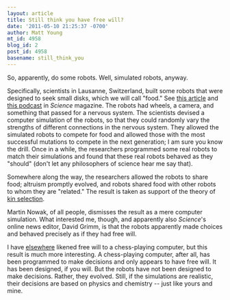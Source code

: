 ```yaml
---
layout: article
title: Still think you have free will?
date: '2011-05-10 21:25:37 -0700'
author: Matt Young
mt_id: 4958
blog_id: 2
post_id: 4958
basename: still_think_you
---
```

So, apparently, do some robots. Well, simulated robots, anyway. 

Specifically, scientists in Lausanne, Switzerland, built some robots that were designed to seek small disks, which we will call "food." See [this article]( http://news.sciencemag.org/sciencenow/2011/05/even-robots-can-be-heroes.html) and  [ this podcast](http://www.sciencemag.org/content/suppl/2011/05/05/332.6030.739-b.DC1/SciencePodcast_110506.pdf) in _Science_ magazine.  The robots had wheels, a camera, and something that passed for a nervous system. The scientists devised a computer simulation of the robots, so that they could randomly vary the strengths of different connections in the nervous system. They allowed the simulated robots to compete for food and allowed those with the most successful mutations to compete in the next generation; I am sure you know the drill. Once in a while, the researchers programmed some real robots to match their simulations and found that these real robots behaved as they "should" (don't let any philosophers of science hear me say that).

Somewhere along the way, the researchers allowed the robots to share food; altruism promptly evolved, and robots shared food with other robots to whom they are "related." The result is taken as support of the theory of [kin selection](http://en.wikipedia.org/wiki/Kin_selection).

Martin Nowak, of all people, dismisses the result as a mere computer simulation.  What interested me, though, and apparently also _Science_'s online news editor, David Grimm, is that the robots apparently made choices and behaved precisely as if they had free will.

I have [elsewhere](http://www.authorhouse.com/Bookstore/BookDetail.aspx?BookId=SKU-000286522) likened free will to a chess-playing computer, but this result is much more interesting.  A chess-playing computer, after all, has been programmed to make decisions and only appears to have free will. It has been designed, if you will.  But the robots have not been designed to make decisions. Rather, they evolved. Still, if the simulations are realistic, their decisions are based on physics and chemistry -- just like yours and mine.
